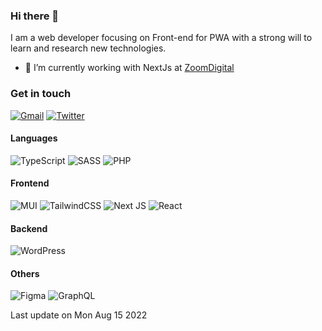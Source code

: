 ### Hi there 👋

I am a web developer focusing on Front-end for PWA with a strong will to learn and research new technologies.

- 🔭 I’m currently working with NextJs at [ZoomDigital](https://zoomdigital.ch/)

### Get in touch

[![Gmail](https://img.shields.io/badge/Gmail-D14836?logo=gmail&logoColor=white)](chelbi.aml@gmail.com)
[![Twitter](https://img.shields.io/badge/Twitter-%231DA1F2.svg?logo=Twitter&logoColor=white)](https://twitter.com/Shelby_AA)

#### Languages

![TypeScript](https://img.shields.io/badge/typescript-%23007ACC.svg?style=for-the-badge&logo=typescript&logoColor=white) ![SASS](https://img.shields.io/badge/SASS-hotpink.svg?style=for-the-badge&logo=SASS&logoColor=white) ![PHP](https://img.shields.io/badge/php-%23777BB4.svg?style=for-the-badge&logo=php&logoColor=white)

#### Frontend

![MUI](https://img.shields.io/badge/MUI-%230081CB.svg?style=for-the-badge&logo=material-ui&logoColor=white) ![TailwindCSS](https://img.shields.io/badge/tailwindcss-%2338B2AC.svg?style=for-the-badge&logo=tailwind-css&logoColor=white) ![Next JS](https://img.shields.io/badge/Next-black?style=for-the-badge&logo=next.js&logoColor=white) ![React](https://img.shields.io/badge/react-%2320232a.svg?style=for-the-badge&logo=react&logoColor=%2361DAFB)

#### Backend

![WordPress](https://img.shields.io/badge/WordPress-%23117AC9.svg?style=for-the-badge&logo=WordPress&logoColor=white)

#### Others

![Figma](https://img.shields.io/badge/figma-%23F24E1E.svg?style=for-the-badge&logo=figma&logoColor=white) ![GraphQL](https://img.shields.io/badge/-GraphQL-E10098?style=for-the-badge&logo=graphql&logoColor=white)

Last update on Mon Aug 15 2022
